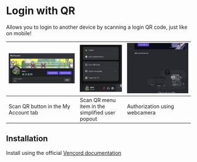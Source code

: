 # Login with QR

Allows you to login to another device by scanning a login QR code, just like on mobile!

| ![Scan QR button in the My Account tab](./previews/myaccount.png) | ![Scan QR menu item in the simplified user popout](./previews/menuitem.png) | ![Authorization using webcamera](./previews/auth.gif) |
| ----------------------------------------------------------------- | --------------------------------------------------------------------------- | ----------------------------------------------------- |
| Scan QR button in the My Account tab                              | Scan QR menu item in the simplified user popout                             | Authorization using webcamera                         |

## Installation

Install using the official [Vencord documentation](https://docs.vencord.dev/installing/custom-plugins/)

<!-- <details>
  <summary>OR</summary>

Use [Equicord](https://github.com/Equicord), a fork of Vencord, which has the plugin built-in!

</details> -->
